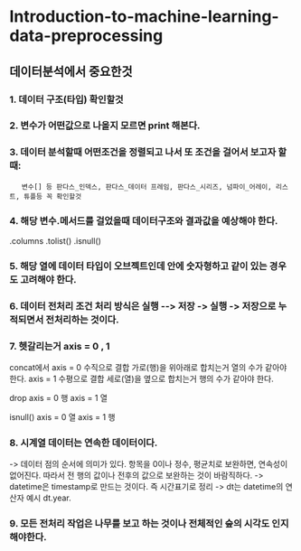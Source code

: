 # Introduction-to-machine-learning-data-preprocessing

## 데이터분석에서 중요한것

### 1. 데이터 구조(타입) 확인할것

### 2. 변수가 어떤값으로 나올지 모르면 print 해본다.

### 3. 데이터 분석할때 어떤조건을 정렬되고 나서 또 조건을 걸어서 보고자 할때: 
       변수[] 등 판다스_인덱스, 판다스_데이터 프레임, 판다스_시리즈, 넘파이_어레이, 리스트, 튜플등 꼭 확인할것

### 4. 해당 변수.메서드를 걸었을때 데이터구조와 결과값을 예상해야 한다.
.columns
.tolist()
.isnull()

### 5. 해당 열에 데이터 타입이 오브젝트인데 안에 숫자형하고 같이 있는 경우도 고려해야 한다.

### 6. 데이터 전처리 조건 처리 방식은 실행 --> 저장 -> 실행 -> 저장으로 누적되면서 전처리하는 것이다.

### 7. 헷갈리는거 axis = 0 , 1

concat에서 axis = 0 수직으로 결합 가로(행)을 위아래로 합치는거 열의 수가 같아야 한다. 
           axis = 1 수평으로 결합 세로(열)을 옆으로 합치는거 행의 수가 같아야 한다. 

drop axis = 0  행
     axis = 1  열
     
isnull()  axis = 0  열
          axis = 1  행
     
### 8. 시계열 데이터는 연속한 데이터이다. 
-> 데이터 점의 순서에 의미가 있다. 항목을 0이나 정수, 평균치로 보완하면, 연속성이 없어진다. 따라서 전 행의 값이나 전후의 값으로 보완하는 것이 바람직하다.
-> datetime은 timestamp로 만드는 것이다. 즉 시간표기로 정리
-> dt는 datetime의 연산자 예시  dt.year.

### 9. 모든 전처리 작업은 나무를 보고 하는 것이나 전체적인 숲의 시각도 인지해야한다.


     
